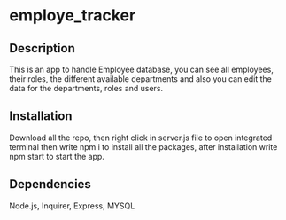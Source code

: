 # employe_tracker

## Description
This is an app to handle Employee database, you can see all employees, their roles, the different available departments and also you can edit the data for the departments, roles and users.

## Installation
Download all the repo, then right click in server.js file to open integrated terminal then write npm i to install all the packages, after installation write npm start to start the app.

## Dependencies
Node.js, Inquirer, Express, MYSQL